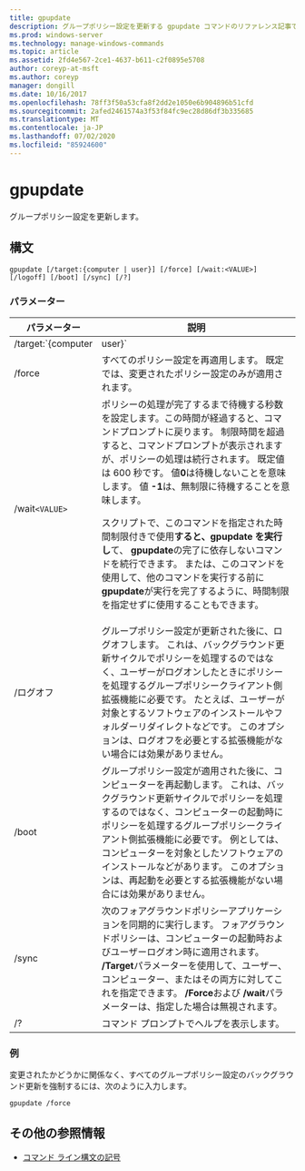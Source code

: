 ```yaml
---
title: gpupdate
description: グループポリシー設定を更新する gpupdate コマンドのリファレンス記事です。
ms.prod: windows-server
ms.technology: manage-windows-commands
ms.topic: article
ms.assetid: 2fd4e567-2ce1-4637-b611-c2f0895e5708
author: coreyp-at-msft
ms.author: coreyp
manager: dongill
ms.date: 10/16/2017
ms.openlocfilehash: 78ff3f50a53cfa8f2dd2e1050e6b904896b51cfd
ms.sourcegitcommit: 2afed2461574a3f53f84fc9ec28d86df3b335685
ms.translationtype: MT
ms.contentlocale: ja-JP
ms.lasthandoff: 07/02/2020
ms.locfileid: "85924600"
---
```

# <a name="gpupdate"></a>gpupdate

グループポリシー設定を更新します。

## <a name="syntax"></a>構文

```
gpupdate [/target:{computer | user}] [/force] [/wait:<VALUE>] [/logoff] [/boot] [/sync] [/?]
```

### <a name="parameters"></a>パラメーター

| パラメーター | 説明 |
| --------- |------------ |
| /target:`{computer|user}` | ユーザーまたはコンピュータのポリシー設定のみを更新することを指定します。 既定では、ユーザーとコンピューターの両方のポリシー設定が更新されます。 |
| /force | すべてのポリシー設定を再適用します。 既定では、変更されたポリシー設定のみが適用されます。 |
| /wait`<VALUE>` | ポリシーの処理が完了するまで待機する秒数を設定します。この時間が経過すると、コマンドプロンプトに戻ります。 制限時間を超過すると、コマンドプロンプトが表示されますが、ポリシーの処理は続行されます。 既定値は 600 秒です。 値**0**は待機しないことを意味します。 値 **-1**は、無制限に待機することを意味します。<p>スクリプトで、このコマンドを指定された時間制限付きで使用**すると、gpupdate を実行し**て、 **gpupdate**の完了に依存しないコマンドを続行できます。 または、このコマンドを使用して、他のコマンドを実行する前に**gpupdate**が実行を完了するように、時間制限を指定せずに使用することもできます。 |
| /ログオフ | グループポリシー設定が更新された後に、ログオフします。 これは、バックグラウンド更新サイクルでポリシーを処理するのではなく、ユーザーがログオンしたときにポリシーを処理するグループポリシークライアント側拡張機能に必要です。 たとえば、ユーザーが対象とするソフトウェアのインストールやフォルダーリダイレクトなどです。 このオプションは、ログオフを必要とする拡張機能がない場合には効果がありません。 |
| /boot | グループポリシー設定が適用された後に、コンピューターを再起動します。 これは、バックグラウンド更新サイクルでポリシーを処理するのではなく、コンピューターの起動時にポリシーを処理するグループポリシークライアント側拡張機能に必要です。 例としては、コンピューターを対象としたソフトウェアのインストールなどがあります。 このオプションは、再起動を必要とする拡張機能がない場合には効果がありません。 |
| /sync | 次のフォアグラウンドポリシーアプリケーションを同期的に実行します。 フォアグラウンドポリシーは、コンピューターの起動時およびユーザーログオン時に適用されます。 **/Target**パラメーターを使用して、ユーザー、コンピューター、またはその両方に対してこれを指定できます。 **/Force**および **/wait**パラメーターは、指定した場合は無視されます。 |
| /? | コマンド プロンプトでヘルプを表示します。 |

### <a name="examples"></a>例

変更されたかどうかに関係なく、すべてのグループポリシー設定のバックグラウンド更新を強制するには、次のように入力します。

```
gpupdate /force
```

## <a name="additional-references"></a>その他の参照情報

- [コマンド ライン構文の記号](command-line-syntax-key.md)